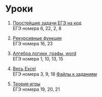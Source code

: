 # Уроки

1. [Простейшие задачи ЕГЭ на код](https://github.com/inf-ege/2022/blob/master/01/lesson.ipynb) <br>
    ЕГЭ номера 6, 22, 2, 8

2. [Рекурсивные функции](https://github.com/inf-ege/2022/blob/master/02/lesson.ipynb) <br>
    ЕГЭ номера 16, 23

3. [Алгебра логики, графы, word](https://github.com/inf-ege/2022/blob/master/03/lesson.ipynb) <br>
    ЕГЭ номера 1, 10, 13, 15

4. [Весь Excel](https://github.com/inf-ege/2022/blob/master/04/lesson.ipynb) <br>
    ЕГЭ номера 3, 9, 18 [Файлы к заданиям](https://github.com/inf-ege/2022/blob/master/04/files)

5. [Теория игры](https://github.com/inf-ege/2022/blob/master/05/lesson.ipynb) <br>
    ЕГЭ номера 19, 20, 21
